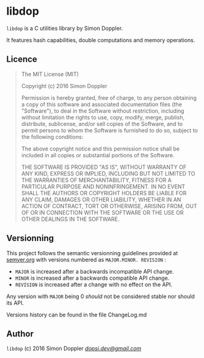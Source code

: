 libdop
======

`libdop` is a C utilities library by Simon Doppler.

It features hash capabilities, double computations and memory operations.

Licence
-------

> The MIT License (MIT)
> 
> Copyright (c) 2016 Simon Doppler
> 
> Permission is hereby granted, free of charge, to any person obtaining a 
> copy of this software and associated documentation files (the 
> "Software"), to deal in the Software without restriction, including 
> without limitation the rights to use, copy, modify, merge, publish, 
> distribute, sublicense, and/or sell copies of the Software, and to 
> permit persons to whom the Software is furnished to do so, subject to 
> the following conditions:
> 
> The above copyright notice and this permission notice shall be included 
> in all copies or substantial portions of the Software.
> 
> THE SOFTWARE IS PROVIDED "AS IS", WITHOUT WARRANTY OF ANY KIND, EXPRESS 
> OR IMPLIED, INCLUDING BUT NOT LIMITED TO THE WARRANTIES OF 
> MERCHANTABILITY, FITNESS FOR A PARTICULAR PURPOSE AND NONINFRINGEMENT. 
> IN NO EVENT SHALL THE AUTHORS OR COPYRIGHT HOLDERS BE LIABLE FOR ANY 
> CLAIM, DAMAGES OR OTHER LIABILITY, WHETHER IN AN ACTION OF CONTRACT, 
> TORT OR OTHERWISE, ARISING FROM, OUT OF OR IN CONNECTION WITH THE 
> SOFTWARE OR THE USE OR OTHER DEALINGS IN THE SOFTWARE.

Versionning
-----------

This project follows the semantic versionning guidelines provided at
[semver.org](http://semver.org/) with versions numbered as `MAJOR.MINOR.
REVISION` :

* `MAJOR` is increased after a backwards incompatible API change.
* `MINOR` is increased after a backwards compatible API change.
* `REVISION` is increased after a change with no effect on the API.

Any version with `MAJOR` being 0 *should* not be considered stable nor
should its API.

Versions history can be found in the file ChangeLog.md

Author
------

`libdop` (c) 2016 Simon Doppler *<dopsi.dev@gmail.com>*
